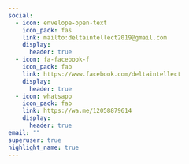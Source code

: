 ```yaml
---
social:
  - icon: envelope-open-text
    icon_pack: fas
    link: mailto:deltaintellect2019@gmail.com
    display:
      header: true
  - icon: fa-facebook-f
    icon_pack: fab
    link: https://www.facebook.com/deltaintellect
    display:
      header: true
  - icon: whatsapp
    icon_pack: fab
    link: https://wa.me/12058879614
    display:
      header: true
email: ""
superuser: true
highlight_name: true
---
```

